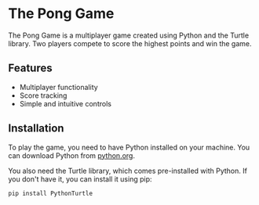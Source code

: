 # The Pong Game

The Pong Game is a multiplayer game created using Python and the Turtle library. Two players compete to score the highest points and win the game.

## Features
- Multiplayer functionality
- Score tracking
- Simple and intuitive controls

## Installation
To play the game, you need to have Python installed on your machine. You can download Python from [python.org](https://www.python.org/).

You also need the Turtle library, which comes pre-installed with Python. If you don't have it, you can install it using pip:
```bash
pip install PythonTurtle
